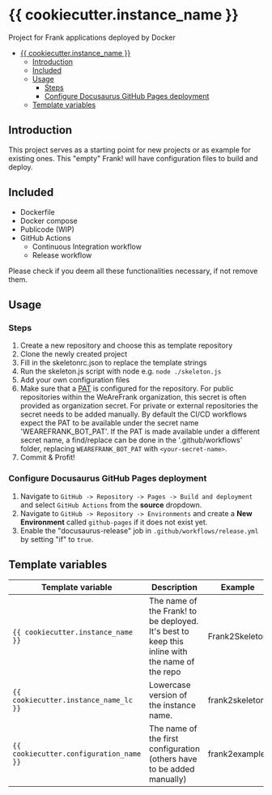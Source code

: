 # {{ cookiecutter.instance_name }}

Project for Frank applications deployed by Docker

<!-- TOC -->
- [{{ cookiecutter.instance\_name }}](#-cookiecutterinstance_name-)
  - [Introduction](#introduction)
  - [Included](#included)
  - [Usage](#usage)
    - [Steps](#steps)
    - [Configure Docusaurus GitHub Pages deployment](#configure-docusaurus-github-pages-deployment)
  - [Template variables](#template-variables)
<!-- TOC -->

## Introduction
This project serves as a starting point for new projects or as example for existing ones.
This "empty" Frank! will have configuration files to build and deploy.
 
## Included
* Dockerfile
* Docker compose
* Publicode (WIP)
* GitHub Actions
  * Continuous Integration workflow
  * Release workflow

Please check if you deem all these functionalities necessary, if not remove them.

## Usage

### Steps

1. Create a new repository and choose this as template repository
1. Clone the newly created project
1. Fill in the skeletonrc.json to replace the template strings
1. Run the skeleton.js script with node e.g. `node ./skeleton.js`
1. Add your own configuration files
2. Make sure that a [PAT](https://docs.github.com/en/authentication/keeping-your-account-and-data-secure/managing-your-personal-access-tokens#creating-a-personal-access-token-classic) is configured for the repository. For public repositories within the WeAreFrank organization, this secret is often provided as organization secret. For private or external repositories the secret needs to be added manually. By default the CI/CD workflows expect the PAT to be available under the secret name 'WEAREFRANK_BOT_PAT'. If the PAT is made available under a different secret name, a find/replace can be done in the '.github/workflows' folder, replacing `WEAREFRANK_BOT_PAT` with `<your-secret-name>`.
3. Commit & Profit!

### Configure Docusaurus GitHub Pages deployment
1. Navigate to `GitHub -> Repository -> Pages -> Build and deployment` and select `GitHub Actions` from the **source** dropdown.
2. Navigate to `GitHub -> Repository -> Environments` and create a **New Environment** called `github-pages` if it does not exist yet.
3. Enable the "docusaurus-release" job in `.github/workflows/release.yml` by setting "if" to `true`.

## Template variables

| Template variable             | Description                                                                                    | Example        |
|-------------------------------|------------------------------------------------------------------------------------------------|----------------|
| `{{ cookiecutter.instance_name }}`            | The name of the Frank! to be deployed. It's best to keep this inline with the name of the repo | Frank2Skeleton |
| `{{ cookiecutter.instance_name_lc }}`         | Lowercase version of the instance name.                                                        | frank2skeleton |
| `{{ cookiecutter.configuration_name }}`       | The name of the first configuration (others have to be added manually)                         | frank2example  |
